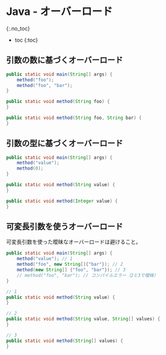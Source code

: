 # Java - オーバーロード
{:.no_toc}

* toc
{:toc}

## 引数の数に基づくオーバーロード
```java
public static void main(String[] args) {
    method("foo");
    method("foo", "bar");
}

public static void method(String foo) {
}

public static void method(String foo, String bar) {
}
```

## 引数の型に基づくオーバーロード
```java
public static void main(String[] args) {
    method("value");
    method(0);
}

public static void method(String value) {
}

public static void method(Integer value) {
}
```

## 可変長引数を使うオーバーロード
可変長引数を使った曖昧なオーバーロードは避けること。
```java
public static void main(String[] args) {
    method("value"); // 1
    method("foo", new String[]{"bar"}); // 2
    method(new String[] {"foo", "bar"}); // 3
    // method("foo", "bar"); // コンパイルエラー（2と3で曖昧）
}

// 1
public static void method(String value) {
}

// 2
public static void method(String value, String[] values) {
}

// 3
public static void method(String[] values) {
}
```
